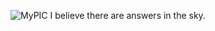 ![MyPIC](https://github.com/syedhamidali/syedhamidali/blob/main/IMG_20200712_150741.png)
I believe there are answers in the sky.
